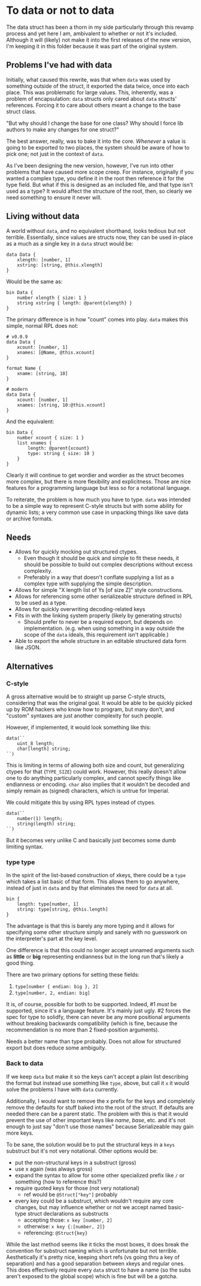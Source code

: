 # To data or not to data #

The data struct has been a thorn in my side particularly through this revamp process and yet here I am, ambivalent to whether or not it's included. Although it will (likely) not make it into the first releases of the new version, I'm keeping it in this folder because it was part of the original system.


## Problems I've had with data ##

Initially, what caused this rewrite, was that when `data` was used by something outside of the struct, it exported the data twice, once into each place. This was problematic for large values. This, inherently, was a problem of encapsulation: `data` structs only cared about `data` structs' references. Forcing it to care about others meant a change to the base struct class.

"But why should I change the base for one class? Why should I force lib authors to make any changes for one struct?"

The best answer, really, was to bake it into the core. *Whenever* a value is going to be exported to two places, the system should be aware of how to pick one; not just in the context of `data`.

As I've been designing the new version, however, I've run into other problems that have caused more scope creep. For instance, originally if you wanted a complex type, you define it in the root then reference it for the type field. But what if this is designed as an included file, and that type isn't used as a type? It would affect the structure of the root, then, so clearly we need something to ensure it never will.


## Living without data ##

A world without `data`, and no equivalent shorthand, looks tedious but not terrible. Essentially, since values are structs now, they can be used in-place as a much as a single key in a `data` struct would be:

```rpl
data Data {
    xlength: [number, 1]
    xstring: [string, @this.xlength]
}
```

Would be the same as:

```rpl
bin Data {
    number xlength { size: 1 }
    string xstring { length: @parent{xlength} }
}
```

The primary difference is in how "count" comes into play. `data` makes this simple, normal RPL does not:

```rpl
# v0.0.9
data Data {
    xcount: [number, 1]
    xnames: [@Name, @this.xcount]
}

format Name {
    xname: [string, 10]
}

# modern
data Data {
    xcount: [number, 1]
    xnames: [string, 10:@this.xcount]
}
```

And the equivalent:

```rpl
bin Data {
    number xcount { size: 1 }
    list xnames {
        length: @parent{xcount}
        type: string { size: 10 }
    }
}
```

Clearly it will continue to get wordier and wordier as the struct becomes more complex, but there is more flexibility and explicitness. Those are nice features for a programming language but less so for a notational language.

To reiterate, the problem is how much you have to type. `data` was intended to be a simple way to represent C-style structs but with some ability for dynamic lists; a very common use case in unpacking things like save data or archive formats.


## Needs ##

* Allows for quickly mocking out structured ctypes.
  - Even though it should be quick and simple to fit these needs, it should be possible to build out complex descriptions without excess complexity.
  - Preferably in a way that doesn't conflate supplying a list as a complex type with supplying the simple description.
* Allows for simple "X length list of Ys [of size Z]" style constructions.
* Allows for referencing some other serializeable structure defined in RPL to be used as a type.
* Allows for quickly overwriting decoding-related keys
* Fits in with the linking system properly (likely by generating structs)
  - Should prefer to never be a required export, but depends on implementation. (e.g. when using something in a way outside the scope of the `data` ideals, this requirement isn't applicable.)
* Able to export the whole structure in an editable structured data form like JSON.


## Alternatives ##

### C-style ###

A gross alternative would be to straight up parse C-style structs, considering that was the original goal. It would be able to be quickly picked up by ROM hackers who know how to program, but many don't, and "custom" syntaxes are just another complexity for such people.

However, if implemented, it would look something like this:

```rpl
data(``
    uint_8 length;
    char[length] string;
``)
```

This is limiting in terms of allowing both size and count, but generalizing ctypes for that (`TYPE_SIZE`) could work. However, this really doesn't allow one to do anything particularly complex, and cannot specify things like endianness or encoding. `char` also implies that it wouldn't be decoded and simply remain as (signed) characters, which is untrue for Imperial.

We could mitigate this by using RPL types instead of ctypes.

```rpl
data(``
    number(1) length;
    string(length) string;
``)
```

But it becomes very unlike C and basically just becomes some dumb limiting syntax.


### type type ###

In the spirit of the list-based construction of xkeys, there could be a `type` which takes a list basic of that form. This allows them to go anywhere, instead of just in `data` and by that eliminates the need for `data` at all.

```rpl
bin {
    length: type[number, 1]
    string: type[string, @this.length]
}
```

The advantage is that this is barely any more typing and it allows for specifying some other structure simply and sanely with no guesswork on the interpreter's part at the key level.

One difference is that this could no longer accept unnamed arguments such as **little** or **big** representing endianness but in the long run that's likely a good thing.

There are two primary options for setting these fields:

1. `type[number { endian: big }, 2]`
2. `type[number, 2, endian: big]`

It is, of course, possible for both to be supported. Indeed, #1 *must* be supported, since it's a language feature. It's mainly just ugly. #2 forces the spec for type to solidfy, there can never be any more positional arguments without breaking backwards compatibility (which is fine, because the recommendation is no more than 2 fixed-position arguments).

Needs a better name than type probably. Does not allow for structured export but does reduce some ambiguity.


### Back to data ###

If we keep `data` but make it so the keys can't accept a plain list describing the format but instead use something like `type`, above, but call it `x` it would solve the problems I have with `data` currently.

Additionally, I would want to remove the x prefix for the keys and completely remove the defaults for stuff baked into the root of the struct. If defaults are needed there can be a parent static. The problem with this is that it would prevent the use of other important keys like *name*, *base*, etc. and it's not enough to just say "don't use those names" because Serializeable may gain more keys.

To be sane, the solution would be to put the structural keys in a `keys` substruct but it's not very notational. Other options would be:

* put the non-structural keys in a substruct (gross)
* use x again (was always gross)
* expand the syntax to allow for some other specialized prefix like `/` or something (how to reference this?)
* require quoted keys for those (not very notational)
  - ref would be `@Struct["key"]` probably
* every key could be a substruct, which wouldn't require any core changes, but may influence whether or not we accept named basic-type struct declarations as substructs
  - accepting those: `x key [number, 2]`
  - otherwise: `x key {:[number, 2]}`
  - referencing: `@Struct{key}`

While the last method seems like it ticks the most boxes, it does break the convention for substruct naming which is unfortunate but not terrible. Aesthetically it's pretty nice, keeping short refs (vs going thru a key of separation) and has a good separation between xkeys and regular ones. This does effectively require every `data` struct to have a name (so the subs aren't exposed to the global scope) which is fine but will be a gotcha.
